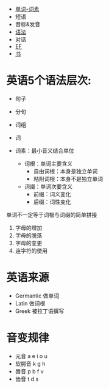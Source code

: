 * [单词-词素](docs/词素.md)
* 短语
* 音标&发音
* [语法](docs/Grammar)
* 对话
* [EF](docs/EF)
* [书](docs/books)



# 英语5个语法层次:

* 句子

* 分句

* 词组

* 词

* 词素：最小音义结合单位

  * 词根：单词主要含义
    * 自由词根：本身是独立单词
    * 粘附词根：本身不是独立单词
  * 词缀：单词次要含义
    * 前缀：词义变化
    * 后缀：词性变化

  

单词不一定等于词根与词缀的简单拼接

1. 字母的增加
2. 字母的脱落
3. 字母的变更
4. 连字符的使用

# 英语来源

* Germantic 做单词
* Latin 做词根
* Greek 被拉丁语撰写


# 音变规律

* 元音 a e i o u
* 软腭音 k g h
* 唇音 p b f v
* 齿音 t d s 

